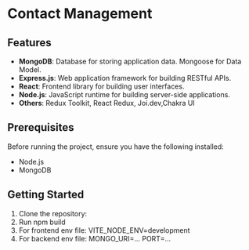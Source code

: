 # Contact Management


## Features

- **MongoDB**: Database for storing application data. Mongoose for Data Model.
- **Express.js**: Web application framework for building RESTful APIs.
- **React**: Frontend library for building user interfaces.
- **Node.js**: JavaScript runtime for building server-side applications.
- **Others**: Redux Toolkit, React Redux, Joi.dev,Chakra UI 

## Prerequisites

Before running the project, ensure you have the following installed:

- Node.js
- MongoDB

## Getting Started

1. Clone the repository:
2. Run npm build
3. For frontend env file:
   VITE_NODE_ENV=development
4.  For backend env file:
   MONGO_URI=...
  PORT=...

